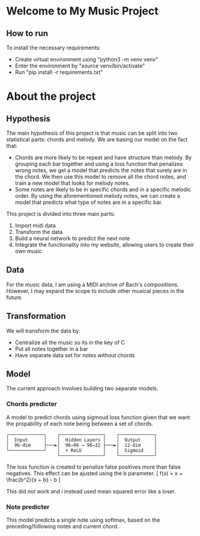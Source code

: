 # Welcome to My Music Project

## How to run
To install the necessary requirements:

* Create virtual environment using "python3 -m venv venv"
* Enter the environment by "source venv/bin/activate"
* Run "pip install -r requirements.txt"

# About the project

## Hypothesis

The main hypothesis of this project is that music can be split into two statistical parts: chords and melody. We are basing our model on the fact that: 
* Chords are more likely to be repeat and have structure than melody. By grouping each bar together and using a loss function that penalizes wrong notes, we get a model that predicts the notes that surely are in the chord. We then use this model to remove all the chord notes, and train a new model that looks for melody notes.
* Some notes are likely to be in specific chords and in a specific melodic order. By using the aforementioned melody notes, we can create a model that predicts what type of notes are in a specific bar. 

This project is divided into three main parts:

1. Import midi data
2. Transform the data
3. Build a neural network to predict the next note
4. Integrate the functionality into my website, allowing users to create their own music

## Data
For the music data, I am using a MIDI archive of Bach's compositions. However, I may expand the scope to include other musical pieces in the future.

## Transformation
We will transform the data by:
* Centralize all the music so its in the key of C
* Put all notes together in a bar
* Have separate data set for notes without chords

## Model
The current approach involves building two separate models.

### Chords predicter
A model to predict chords using sigmoud loss function given that we want the propability of each note being between a set of chords. 
```text
┌─────────────┐    ┌────────────────┐    ┌─────────────┐
│  Input      │    │  Hidden Layers │    │  Output     │
│  96-dim     ├───►│  96→96 → 96→32 ├───►│  12-dim     │
└─────────────┘    │  + ReLU        │    │  Sigmoid    │
                   └────────────────┘    └─────────────┘
```

The loss function is created to penalize false positives more than false negatives. This effect can be ajusted using the b parameter. 
\[
f(x) = x + \frac{b^2}{x + b} - b
\]

This did not work and i instead used mean squared error like a loser.

### Note predicter
This model predicts a single note using softmax, based on the preceding/following notes and current chord.
